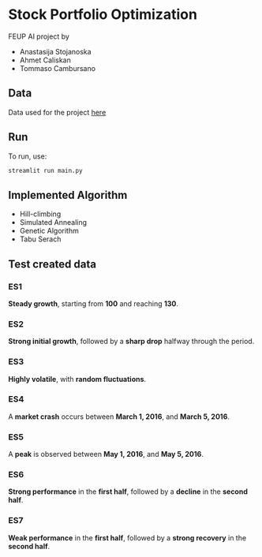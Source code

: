 # Stock Portfolio Optimization

FEUP AI project by 
- Anastasija Stojanoska
- Ahmet Caliskan
- Tommaso Cambursano



## Data

Data used for the project [here](https://www.kaggle.com/datasets/ashbellett/australian-historical-stock-prices)

## Run

To run, use:

```sh
streamlit run main.py
```


## Implemented Algorithm

- Hill-climbing
- Simulated Annealing
- Genetic Algorithm
- Tabu Serach


## Test created data

### ES1  
**Steady growth**, starting from **100** and reaching **130**.  

### ES2  
**Strong initial growth**, followed by a **sharp drop** halfway through the period.  

### ES3  
**Highly volatile**, with **random fluctuations**.  

### ES4  
A **market crash** occurs between **March 1, 2016**, and **March 5, 2016**.  

### ES5  
A **peak** is observed between **May 1, 2016**, and **May 5, 2016**.  

### ES6  
**Strong performance** in the **first half**, followed by a **decline** in the **second half**.  

### ES7  
**Weak performance** in the **first half**, followed by a **strong recovery** in the **second half**.  
